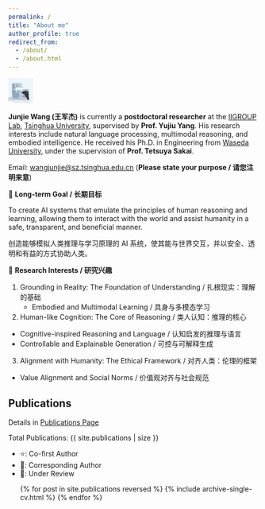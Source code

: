 ```yaml
---
permalink: /
title: "About me"
author_profile: true
redirect_from: 
  - /about/
  - /about.html
---
```


<img src="/images/avatar-logo.jpg" width="10%">

**Junjie Wang (王军杰)** is currently a **postdoctoral researcher** at the [IIGROUP Lab](https://sites.google.com/view/iigroup-thu), [Tsinghua University](https://www.tsinghua.edu.cn/en/), supervised by **Prof. Yujiu Yang**. 
His research interests include natural language processing, multimodal reasoning, and embodied intelligence. He received his Ph.D. in Engineering from [Waseda University](https://www.waseda.jp/top/en/), under the supervision of **Prof. Tetsuya Sakai**.

Email: wangjunjie@sz.tsinghua.edu.cn (**Please state your purpose / 请您注明来意**)

🌌 **Long-term Goal / 长期目标**

To create AI systems that emulate the principles of human reasoning and learning, allowing them to interact with the world and assist humanity in a safe, transparent, and beneficial manner.

创造能够模拟人类推理与学习原理的 AI 系统，使其能与世界交互，并以安全、透明和有益的方式协助人类。

🔎 **Research Interests / 研究兴趣**

1. Grounding in Reality: The Foundation of Understanding / 扎根现实：理解的基础
   - Embodied and Multimodal Learning / 具身与多模态学习
2. Human-like Cognition: The Core of Reasoning / 类人认知：推理的核心
  - Cognitive-inspired Reasoning and Language / 认知启发的推理与语言
  - Controllable and Explainable Generation / 可控与可解释生成
3. Alignment with Humanity: The Ethical Framework / 对齐人类：伦理的框架
  - Value Alignment and Social Norms / 价值观对齐与社会规范

## Publications

Details in [Publications Page](https://wangjunjie-ai.github.io/publications/)

<p>Total Publications: {{ site.publications | size }}</p>

- ⭐: Co-first Author
- 🚩: Corresponding Author
- 💭: Under Review

<ul>{% for post in site.publications reversed %}
  {% include archive-single-cv.html %}
{% endfor %}</ul>